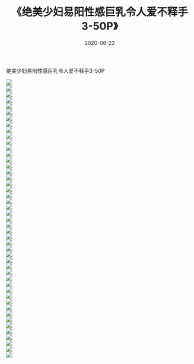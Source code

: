 ﻿---
layout: post
title:  《绝美少妇易阳性感巨乳令人爱不释手3-50P》
date:   2020-06-22
img: http://img.660000.xyz/Sharelink/性感/2020/绝美少妇易阳性感巨乳令人爱不释手3-50P/000.jpg
categories: [美女, 清纯, 唯美]
---

绝美少妇易阳性感巨乳令人爱不释手3-50P

  ![](http://img.660000.xyz/Sharelink/性感/2020/绝美少妇易阳性感巨乳令人爱不释手3-50P/001.jpg) <br> ![](http://img.660000.xyz/Sharelink/性感/2020/绝美少妇易阳性感巨乳令人爱不释手3-50P/002.jpg) <br> ![](http://img.660000.xyz/Sharelink/性感/2020/绝美少妇易阳性感巨乳令人爱不释手3-50P/003.jpg) <br> ![](http://img.660000.xyz/Sharelink/性感/2020/绝美少妇易阳性感巨乳令人爱不释手3-50P/004.jpg) <br> ![](http://img.660000.xyz/Sharelink/性感/2020/绝美少妇易阳性感巨乳令人爱不释手3-50P/005.jpg) <br> ![](http://img.660000.xyz/Sharelink/性感/2020/绝美少妇易阳性感巨乳令人爱不释手3-50P/006.jpg) <br> ![](http://img.660000.xyz/Sharelink/性感/2020/绝美少妇易阳性感巨乳令人爱不释手3-50P/007.jpg) <br> ![](http://img.660000.xyz/Sharelink/性感/2020/绝美少妇易阳性感巨乳令人爱不释手3-50P/008.jpg) <br> ![](http://img.660000.xyz/Sharelink/性感/2020/绝美少妇易阳性感巨乳令人爱不释手3-50P/009.jpg) <br> ![](http://img.660000.xyz/Sharelink/性感/2020/绝美少妇易阳性感巨乳令人爱不释手3-50P/010.jpg) <br> ![](http://img.660000.xyz/Sharelink/性感/2020/绝美少妇易阳性感巨乳令人爱不释手3-50P/011.jpg) <br> ![](http://img.660000.xyz/Sharelink/性感/2020/绝美少妇易阳性感巨乳令人爱不释手3-50P/012.jpg) <br> ![](http://img.660000.xyz/Sharelink/性感/2020/绝美少妇易阳性感巨乳令人爱不释手3-50P/013.jpg) <br> ![](http://img.660000.xyz/Sharelink/性感/2020/绝美少妇易阳性感巨乳令人爱不释手3-50P/014.jpg) <br> ![](http://img.660000.xyz/Sharelink/性感/2020/绝美少妇易阳性感巨乳令人爱不释手3-50P/015.jpg) <br> ![](http://img.660000.xyz/Sharelink/性感/2020/绝美少妇易阳性感巨乳令人爱不释手3-50P/016.jpg) <br> ![](http://img.660000.xyz/Sharelink/性感/2020/绝美少妇易阳性感巨乳令人爱不释手3-50P/017.jpg) <br> ![](http://img.660000.xyz/Sharelink/性感/2020/绝美少妇易阳性感巨乳令人爱不释手3-50P/018.jpg) <br> ![](http://img.660000.xyz/Sharelink/性感/2020/绝美少妇易阳性感巨乳令人爱不释手3-50P/019.jpg) <br> ![](http://img.660000.xyz/Sharelink/性感/2020/绝美少妇易阳性感巨乳令人爱不释手3-50P/020.jpg) <br> ![](http://img.660000.xyz/Sharelink/性感/2020/绝美少妇易阳性感巨乳令人爱不释手3-50P/021.jpg) <br> ![](http://img.660000.xyz/Sharelink/性感/2020/绝美少妇易阳性感巨乳令人爱不释手3-50P/022.jpg) <br> ![](http://img.660000.xyz/Sharelink/性感/2020/绝美少妇易阳性感巨乳令人爱不释手3-50P/023.jpg) <br> ![](http://img.660000.xyz/Sharelink/性感/2020/绝美少妇易阳性感巨乳令人爱不释手3-50P/024.jpg) <br> ![](http://img.660000.xyz/Sharelink/性感/2020/绝美少妇易阳性感巨乳令人爱不释手3-50P/025.jpg) <br> ![](http://img.660000.xyz/Sharelink/性感/2020/绝美少妇易阳性感巨乳令人爱不释手3-50P/026.jpg) <br> ![](http://img.660000.xyz/Sharelink/性感/2020/绝美少妇易阳性感巨乳令人爱不释手3-50P/027.jpg) <br> ![](http://img.660000.xyz/Sharelink/性感/2020/绝美少妇易阳性感巨乳令人爱不释手3-50P/028.jpg) <br> ![](http://img.660000.xyz/Sharelink/性感/2020/绝美少妇易阳性感巨乳令人爱不释手3-50P/029.jpg) <br> ![](http://img.660000.xyz/Sharelink/性感/2020/绝美少妇易阳性感巨乳令人爱不释手3-50P/030.jpg) <br> ![](http://img.660000.xyz/Sharelink/性感/2020/绝美少妇易阳性感巨乳令人爱不释手3-50P/031.jpg) <br> ![](http://img.660000.xyz/Sharelink/性感/2020/绝美少妇易阳性感巨乳令人爱不释手3-50P/032.jpg) <br> ![](http://img.660000.xyz/Sharelink/性感/2020/绝美少妇易阳性感巨乳令人爱不释手3-50P/033.jpg) <br> ![](http://img.660000.xyz/Sharelink/性感/2020/绝美少妇易阳性感巨乳令人爱不释手3-50P/034.jpg) <br> ![](http://img.660000.xyz/Sharelink/性感/2020/绝美少妇易阳性感巨乳令人爱不释手3-50P/035.jpg) <br> ![](http://img.660000.xyz/Sharelink/性感/2020/绝美少妇易阳性感巨乳令人爱不释手3-50P/036.jpg) <br> ![](http://img.660000.xyz/Sharelink/性感/2020/绝美少妇易阳性感巨乳令人爱不释手3-50P/037.jpg) <br> ![](http://img.660000.xyz/Sharelink/性感/2020/绝美少妇易阳性感巨乳令人爱不释手3-50P/038.jpg) <br> ![](http://img.660000.xyz/Sharelink/性感/2020/绝美少妇易阳性感巨乳令人爱不释手3-50P/039.jpg) <br> ![](http://img.660000.xyz/Sharelink/性感/2020/绝美少妇易阳性感巨乳令人爱不释手3-50P/040.jpg) <br> ![](http://img.660000.xyz/Sharelink/性感/2020/绝美少妇易阳性感巨乳令人爱不释手3-50P/041.jpg) <br> ![](http://img.660000.xyz/Sharelink/性感/2020/绝美少妇易阳性感巨乳令人爱不释手3-50P/042.jpg) <br> ![](http://img.660000.xyz/Sharelink/性感/2020/绝美少妇易阳性感巨乳令人爱不释手3-50P/043.jpg) <br> ![](http://img.660000.xyz/Sharelink/性感/2020/绝美少妇易阳性感巨乳令人爱不释手3-50P/044.jpg) <br> ![](http://img.660000.xyz/Sharelink/性感/2020/绝美少妇易阳性感巨乳令人爱不释手3-50P/045.jpg) <br> ![](http://img.660000.xyz/Sharelink/性感/2020/绝美少妇易阳性感巨乳令人爱不释手3-50P/046.jpg) <br> ![](http://img.660000.xyz/Sharelink/性感/2020/绝美少妇易阳性感巨乳令人爱不释手3-50P/047.jpg) <br>